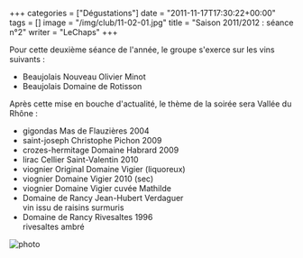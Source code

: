 +++
categories = ["Dégustations"]
date = "2011-11-17T17:30:22+00:00"
tags = [] 
image = "/img/club/11-02-01.jpg"
title = "Saison 2011/2012 : séance n°2"
writer = "LeChaps"
+++

Pour cette deuxième séance de l'année, le groupe s'exerce sur les vins suivants :

* Beaujolais Nouveau Olivier Minot
* Beaujolais Domaine de Rotisson

Après cette mise en bouche d'actualité, le thème de la soirée sera Vallée du Rhône :

* gigondas Mas de Flauzières 2004
* saint-joseph Christophe Pichon 2009
* crozes-hermitage Domaine Habrard 2009
* lirac Cellier Saint-Valentin 2010
* viognier Original Domaine Vigier (liquoreux)
* viognier Domaine Vigier 2010 (sec)
* viognier Domaine Vigier cuvée Mathilde
* Domaine de Rancy Jean-Hubert Verdaguer  
vin issu de raisins surmuris
* Domaine de Rancy Rivesaltes 1996  
rivesaltes ambré

![photo][1]

[1]: /img/club/11-02-01.jpg
